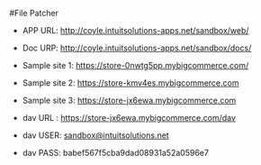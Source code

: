 #File Patcher

- APP URL: http://coyle.intuitsolutions-apps.net/sandbox/web/
- Doc URP: http://coyle.intuitsolutions-apps.net/sandbox/docs/



- Sample site 1: https://store-0nwtg5pp.mybigcommerce.com/
- Sample site 2: https://store-kmv4es.mybigcommerce.com
- Sample site 3: https://store-jx6ewa.mybigcommerce.com

- dav URL : https://store-jx6ewa.mybigcommerce.com/dav
- dav USER: sandbox@intuitsolutions.net
- dav PASS: babef567f5cba9dad08931a52a0596e7
